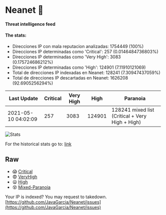 # Neanet :hocho:
#### Threat intelligence feed
#### The stats:

- Direcciones IP con mala reputacion analizadas: 1754449 (100%)
- Direcciones IP determinadas como 'Critical':  257 (0.0146484736803%)
- Direcciones IP determinadas como 'Very High':  3083 (0.175724686212%)
- Direcciones IP determinadas como 'High':  124901 (7.11910121069)
- Total de direcciones IP indexadas en Neanet:  128241 (7.30947437059%)
- Total de direcciones IP descartadas en Neanet:  1626208 (92.6905256294%)

| Last Update | Critical | Very High | High | Paranoia |
| --- | --- | --- | --- | --- |
| 2021-05-10 04:02:09 | 257 | 3083 | 124901 | 128241 mixed list (Critical + Very High + High)|

![Stats](https://docs.google.com/spreadsheets/d/e/2PACX-1vSnaNMIXVabIpDJjufMlzH7poXnshF3mgd8Is1g9ytUEzVsP5my4Trn8f-xkoLLQ38xpL3HtmUexLo6/pubchart?oid=501124687&format=image)

For the historical stats go to: [link](/stats.csv)
## Raw
- :scream: [Critical](https://raw.githubusercontent.com/JavaGarcia/Neanet/master/blacklists/neanet_critical.txt)
- :fearful: [VeryHigh](https://raw.githubusercontent.com/JavaGarcia/Neanet/master/blacklists/neanet_veryHigh.txtt)
- :frowning: [High](https://raw.githubusercontent.com/JavaGarcia/Neanet/master/blacklists/neanet_high.txt)
- :dizzy_face: [Mixed-Paranoia](https://raw.githubusercontent.com/JavaGarcia/Neanet/master/blacklists/neanet_all.txt)


Your IP is indexed? You may request to takedown. [https://github.com/JavaGarcia/Neanet/issues](https://github.com/JavaGarcia/Neanet/issues)
















































































































































































































































































































































































































































































































































































































































































































































































































































































































































































































































































































































































































































































































































































































































































































































































































































































































































































































































































































































































































































































































































































































































































































































































































































































































































































































































































































































































































































































































































































































































































































































































































































































































































































































































































































































































































































































































































































































































































































































































































































































































































































































































































































































































































































































































































































































































































































































































































































































































































































































































































































































































































































































































































































































































































































































































































































































































































































































































































































































































































































































































































































































































































































































































































































